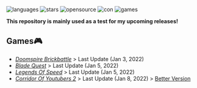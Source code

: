 ![languages](https://img.shields.io/github/languages/count/CheriBerrie/Berries-Scripts?color=red&label=Languages&logo=github&style=for-the-badge) ![stars](https://img.shields.io/github/stars/CheriBerrie/Berries-Scripts?color=critical&label=Stars&logo=github&style=for-the-badge) ![opensource](https://img.shields.io/badge/Open%20Source%3F-Sometimes-orange?style=for-the-badge&logo=github) ![con](https://img.shields.io/badge/Contributors-2-blue?style=for-the-badge&logo=github) ![games](https://img.shields.io/badge/Total%20Games-4-red?style=for-the-badge&logo=roblox)



**This repository is mainly used as a test for my upcoming releases!**


## Games🎮

- [*Doomspire Brickbattle*](https://web.roblox.com/games/1215581239/Doomspire-Brickbattle)  >  Last Update (Jan 3, 2022)
- [*Blade Quest*](https://web.roblox.com/games/6494523288/SPACE-Blade-Quest)  >  Last Update (Jan 5, 2022)
- [*Legends Of Speed*](https://web.roblox.com/games/3101667897/Legends-Of-Speed) > Last Update (Jan 5, 2022)
- [*Corridor Of Youtubers 2*](https://www.roblox.com/games/6083203018/Christmas-Corridor-Of-Youtubers-2) > Last Update (Jan 8, 2022) > [Better Version](https://github.com/CheriBerrie/Coyl-Pub/COY2.lua)
